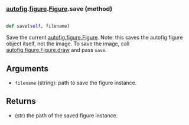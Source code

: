 ### [autofig](autofig.md).[figure](autofig.figure.md).[Figure](autofig.figure.Figure.md).save (method)


```py

def save(self, filename)

```



Save the current [autofig.figure.Figure](autofig.figure.Figure.md).  Note: this saves the autofig
figure object itself, not the image.  To save the image, call
[autofig.figure.Figure.draw](autofig.figure.Figure.draw.md) and pass `save`.

Arguments
-----------
* `filename` (string): path to save the figure instance.


Returns
-----------
* (str) the path of the saved figure instance.


